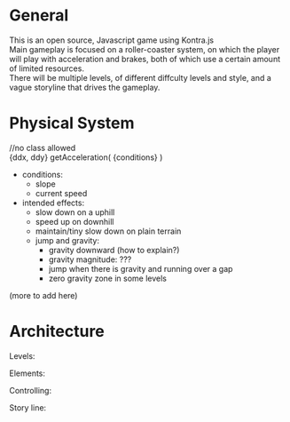# General
This is an open source, Javascript game using Kontra.js  
Main gameplay is focused on a roller-coaster system, on which the player will play with acceleration and brakes, both of which use a certain amount of limited resources.  
There will be multiple levels, of different diffculty levels and style, and a vague storyline that drives the gameplay.  
  
# Physical System  
//no class allowed  
{ddx, ddy} getAcceleration( {conditions} )  
* conditions:  
  * slope  
  * current speed  
* intended effects:  
  * slow down on a uphill  
  * speed up on downhill  
  * maintain/tiny slow down on plain terrain  
  * jump and gravity:  
    * gravity downward (how to explain?)  
    * gravity magnitude: ???  
    * jump when there is gravity and running over a gap  
    * zero gravity zone in some levels  
    
(more to add here)  

# Architecture  
Levels:  

Elements:  

Controlling:  

Story line:  
